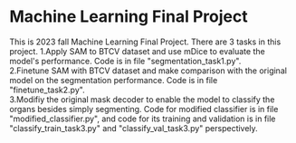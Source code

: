 # Machine Learning Final Project
This is 2023 fall Machine Learning Final Project.
There are 3 tasks in this project. 
1.Apply SAM to BTCV dataset and use mDice to evaluate the model's performance. Code is in file "segmentation_task1.py". <br>
2.Finetune SAM with BTCV dataset and make comparison with the original model on the segmentation performance. Code is in file "finetune_task2.py". <br>
3.Modifiy the original mask decoder to enable the model to classify the organs besides simply segmenting. Code for modified classifier is in file "modified_classifier.py", and code for its training and validation is in file "classify_train_task3.py" and "classify_val_task3.py" perspectively. 
